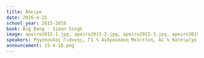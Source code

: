 ```yaml
---
title: Άπειρο
date: 2016-4-15
school_year: 2015-2016
book: Big Bang - Simon Singh
image: apeiro2015-1.jpg, apeiro2015-2.jpg, apeiro2015-3.jpg, apeiro2015-4.jpg, apeiro2015-5.jpg, apeiro2015-6.jpg
speakers: Ρηγόπουλος Γιάννης, Γ1 % Ανδρουλάκη Μελιτίνη, Α1 % Κατσιμίχα Ιωάννα, Β2 % Μπαλάφα Δηώ, Α2 % Βύσκα Λίντια, Α1 % Σακελλαρίου, Χρίστος Β5
announcement: 15-4-16.png
---
```

